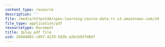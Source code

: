 ```yaml
---
content_type: resource
description: ''
file: /media/https%3A/open-learning-course-data-rc.s3.amazonaws.com/24-908-creole-language-and-caribbean-identities-spring-2017/260d4002c89742295d2ba2bcb93f484f_xCpg54xUzLE.pdf
file_type: application/pdf
resourcetype: Document
title: 3play pdf file
uid: 260d4002-c897-4229-5d2b-a2bcb93f484f
---
```

